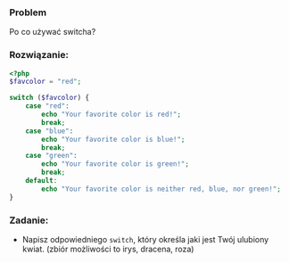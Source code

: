 ### Problem

Po co używać switcha?

### Rozwiązanie:

```php
<?php 
$favcolor = "red";

switch ($favcolor) {
    case "red":
        echo "Your favorite color is red!";
        break;
    case "blue":
        echo "Your favorite color is blue!";
        break;
    case "green":
        echo "Your favorite color is green!";
        break;
    default:
        echo "Your favorite color is neither red, blue, nor green!";
}
```

### Zadanie:

* Napisz odpowiedniego ```switch```, który określa jaki jest Twój ulubiony kwiat. (zbiór możliwości to irys, dracena, roza)
